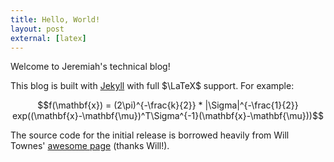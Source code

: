 ```yaml
---
title: Hello, World!
layout: post
external: [latex]
---
```


Welcome to Jeremiah's technical blog!

This blog is built with [Jekyll](http://jekyllrb.com/docs/home/) with full $\LaTeX$ support. For example:

$$f(\mathbf{x}) = (2\pi)^{-\frac{k}{2}} * |\Sigma|^{-\frac{1}{2}} exp((\mathbf{x}-\mathbf{\mu})^T\Sigma^{-1}(\mathbf{x}-\mathbf{\mu}))$$

The source code for the initial release is borrowed heavily from Will Townes' [awesome page](https://willtownes.github.io/) (thanks Will!).



